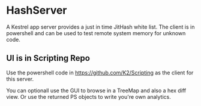 # HashServer
A Kestrel app server provides a just in time JitHash white list.  The client is in powershell and can be used to test remote system memory for unknown code.

## UI is in Scripting Repo
Use the powershell code in https://github.com/K2/Scripting as the client for this server.

You can optionall use the GUI to browse in a TreeMap and also a hex diff view.  Or use the returned PS objects to write you're own analytics.
